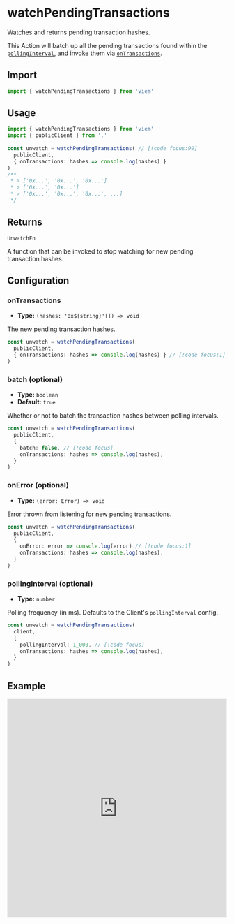# watchPendingTransactions

Watches and returns pending transaction hashes.

This Action will batch up all the pending transactions found within the [`pollingInterval`](/TODO), and invoke them via [`onTransactions`](/TODO).

## Import

```ts
import { watchPendingTransactions } from 'viem'
```

## Usage

```ts
import { watchPendingTransactions } from 'viem'
import { publicClient } from '.'
 
const unwatch = watchPendingTransactions( // [!code focus:99]
  publicClient,
  { onTransactions: hashes => console.log(hashes) }
)
/**
 * > ['0x...', '0x...', '0x...']
 * > ['0x...', '0x...']
 * > ['0x...', '0x...', '0x...', ...]
 */
```

## Returns

`UnwatchFn`

A function that can be invoked to stop watching for new pending transaction hashes.

## Configuration

### onTransactions

- **Type:** `(hashes: '0x${string}'[]) => void`

The new pending transaction hashes.

```ts
const unwatch = watchPendingTransactions(
  publicClient,
  { onTransactions: hashes => console.log(hashes) } // [!code focus:1]
)
```

### batch (optional)

- **Type:** `boolean`
- **Default:** `true`

Whether or not to batch the transaction hashes between polling intervals.

```ts
const unwatch = watchPendingTransactions(
  publicClient,
  { 
    batch: false, // [!code focus]
    onTransactions: hashes => console.log(hashes),
  }
)
```

### onError (optional)

- **Type:** `(error: Error) => void`

Error thrown from listening for new pending transactions.

```ts
const unwatch = watchPendingTransactions(
  publicClient,
  { 
    onError: error => console.log(error) // [!code focus:1]
    onTransactions: hashes => console.log(hashes),
  }
)
```

### pollingInterval (optional)

- **Type:** `number`

Polling frequency (in ms). Defaults to the Client's `pollingInterval` config.

```ts
const unwatch = watchPendingTransactions(
  client,
  { 
    pollingInterval: 1_000, // [!code focus]
    onTransactions: hashes => console.log(hashes),
  }
)
```

## Example

<iframe frameborder="0" width="100%" height="500px" src="https://replit.com/@jxom/TODO"></iframe>
